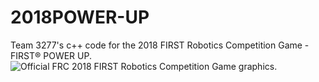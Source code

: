 # 2018POWER-UP
Team 3277's c++ code for the 2018 FIRST Robotics Competition Game - FIRST® POWER UP.
<img src="https://www.firstinspires.org/sites/default/files/uploads/rightimage/2018-power-up-logo-promo.jpg"
     alt="Official FRC 2018 FIRST Robotics Competition Game graphics.">
